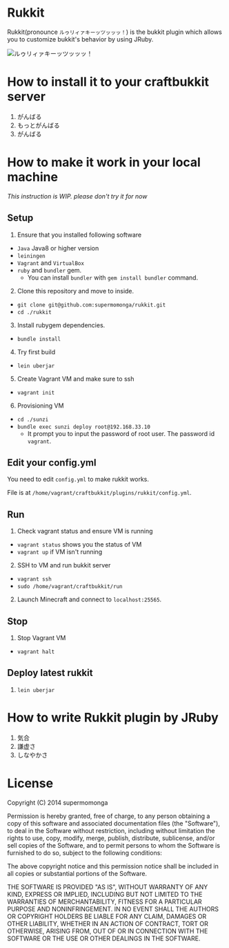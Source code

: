 
# Rukkit

Rukkit(pronounce `ルゥリィァキーッツッッッ！`) is the bukkit plugin which allows you to customize bukkit's behavior by using JRuby.

![ルゥリィァキーッツッッッ！](http://d.pr/i/1biAv.png)

# How to install it to your craftbukkit server

1. がんばる
2. もっとがんばる
3. がんばる

# How to make it work in your local machine

_This instruction is WIP. please don't try it for now_

## Setup

1. Ensure that you installed following software
  - `Java` Java8 or higher version
  - `leiningen`
  - `Vagrant` and `VirtualBox`
  - `ruby` and `bundler` gem.
    - You can install `bundler` with `gem install bundler` command.
2. Clone this repository and move to inside.
  - `git clone git@github.com:supermomonga/rukkit.git`
  - `cd ./rukkit`
3. Install rubygem dependencies.
  - `bundle install`
4. Try first build
  - `lein uberjar`
5. Create Vagrant VM and make sure to ssh
  - `vagrant init`
6. Provisioning VM
  - `cd ./sunzi`
  - `bundle exec sunzi deploy root@192.168.33.10`
    - It prompt you to input the password of root user. The password id `vagrant`.

## Edit your config.yml

You need to edit `config.yml` to make rukkit works.

File is at `/home/vagrant/craftbukkit/plugins/rukkit/config.yml`.


## Run

1. Check vagrant status and ensure VM is running
  - `vagrant status` shows you the status of VM
  - `vagrant up` if VM isn't running
2. SSH to VM and run bukkit server
  - `vagrant ssh`
  - `sudo /home/vagrant/craftbukkit/run`
2. Launch Minecraft and connect to `localhost:25565`.

## Stop

1. Stop Vagrant VM
  - `vagrant halt`

## Deploy latest rukkit

1. `lein uberjar`


# How to write Rukkit plugin by JRuby

1. 気合
2. 謙虚さ
3. しなやかさ

# License


Copyright (C) 2014 supermomonga

Permission is hereby granted, free of charge, to any person obtaining
a copy of this software and associated documentation files (the "Software"),
to deal in the Software without restriction, including without limitation
the rights to use, copy, modify, merge, publish, distribute, sublicense,
and/or sell copies of the Software, and to permit persons to whom the
Software is furnished to do so, subject to the following conditions:

The above copyright notice and this permission notice shall be included
in all copies or substantial portions of the Software.

THE SOFTWARE IS PROVIDED "AS IS", WITHOUT WARRANTY OF ANY KIND,
EXPRESS OR IMPLIED, INCLUDING BUT NOT LIMITED TO THE WARRANTIES
OF MERCHANTABILITY, FITNESS FOR A PARTICULAR PURPOSE AND NONINFRINGEMENT.
IN NO EVENT SHALL THE AUTHORS OR COPYRIGHT HOLDERS BE LIABLE FOR ANY CLAIM,
DAMAGES OR OTHER LIABILITY, WHETHER IN AN ACTION OF CONTRACT,
TORT OR OTHERWISE, ARISING FROM, OUT OF OR IN CONNECTION WITH THE SOFTWARE
OR THE USE OR OTHER DEALINGS IN THE SOFTWARE.



